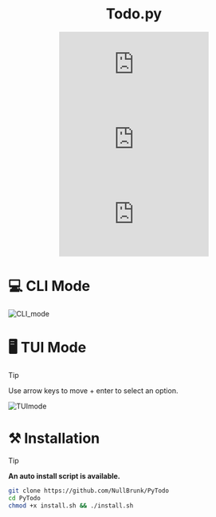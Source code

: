 <div align="center">
  
# Todo.py
 
![GitHub top language](https://img.shields.io/github/languages/top/NullBrunk/Todo.py?style=for-the-badge)
![GitHub commit activity](https://img.shields.io/github/commit-activity/m/NullBrunk/Todo.py?style=for-the-badge)
![repo size](https://img.shields.io/github/repo-size/NullBrunk/Todo.py?style=for-the-badge)
</div>

# 💻 CLI Mode

![CLI_mode](https://github.com/NullBrunk/TODO/assets/125673909/2aa68935-0601-46e7-8902-a3729897bbe7)

# 🖥️ TUI Mode

> [!TIP]
> Use arrow keys to move + enter to select an option.

![TUImode](https://github.com/NullBrunk/TODO/assets/125673909/c18a6ac3-1908-4252-a3c2-ceb332511733)

# ⚒️ Installation

> [!TIP]
> **An auto install script is available.**

```bash
git clone https://github.com/NullBrunk/PyTodo
cd PyTodo
chmod +x install.sh && ./install.sh
```
